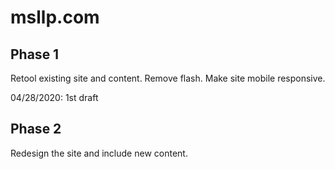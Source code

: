# msllp.com

## Phase 1
Retool existing site and content.  Remove flash.  Make site mobile responsive.

04/28/2020: 1st draft

## Phase 2
Redesign the site and include new content.